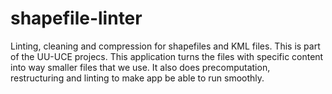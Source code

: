 # shapefile-linter
Linting, cleaning and compression for shapefiles and KML files.
This is part of the UU-UCE projecs.
This application turns the files with specific content into way smaller files that we use.
It also does precomputation, restructuring and linting to make app be able to run smoothly.
